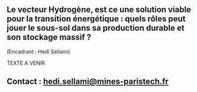 ## Le vecteur Hydrogène, est ce une solution viable pour la transition énergétique : quels rôles peut jouer le sous-sol dans sa production durable et son stockage massif ?

(Encadrant : Hedi Sellami)

TEXTE A VENIR

## Contact : hedi.sellami@mines-paristech.fr

